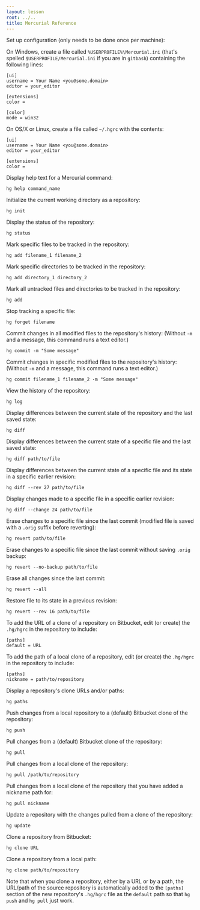 ```yaml
---
layout: lesson
root: ../..
title: Mercurial Reference
---
```

Set up configuration (only needs to be done once per machine):

On Windows,
create a file called `%USERPROFILE%\Mercurial.ini`
(that's spelled `$USERPROFILE/Mercurial.ini` if you are in `gitbash`)
containing the following
lines:

~~~
[ui]
username = Your Name <you@some.domain>
editor = your_editor

[extensions]
color =

[color]
mode = win32
~~~

On OS/X or Linux,
create a file called `~/.hgrc` with the contents:

~~~
[ui]
username = Your Name <you@some.domain>
editor = your_editor

[extensions]
color =
~~~

Display help text for a Mercurial command:

~~~
hg help command_name
~~~

Initialize the current working directory as a repository:

~~~
hg init
~~~

Display the status of the repository:

~~~
hg status
~~~

Mark specific files to be tracked in the repository:

~~~
hg add filename_1 filename_2
~~~

Mark specific directories to be tracked in the repository:

~~~
hg add directory_1 directory_2
~~~

Mark all untracked files and directories to be tracked in the repository:

~~~
hg add
~~~

Stop tracking a specific file:

~~~
hg forget filename
~~~

Commit changes in all modified files to the repository's history:
(Without `-m` and a message, this command runs a text editor.)

~~~
hg commit -m "Some message"
~~~

Commit changes in specific modified files to the repository's history:
(Without `-m` and a message, this command runs a text editor.)

~~~
hg commit filename_1 filename_2 -m "Some message"
~~~

View the history of the repository:

~~~
hg log
~~~

Display differences between the current state of the repository and the last saved state:

~~~
hg diff
~~~

Display differences between the current state of a specific file and the last saved state:

~~~
hg diff path/to/file
~~~

Display differences between the current state of a specific file and its state in a specific earlier revision:

~~~
hg diff --rev 27 path/to/file
~~~

Display changes made to a specific file in a specific earlier revision:

~~~
hg diff --change 24 path/to/file
~~~

Erase changes to a specific file since the last commit
(modified file is saved with a `.orig` suffix before reverting):

~~~
hg revert path/to/file
~~~

Erase changes to a specific file since the last commit without saving `.orig` backup:

~~~
hg revert --no-backup path/to/file
~~~

Erase all changes since the last commit:

~~~
hg revert --all
~~~

Restore file to its state in a previous revision:

~~~
hg revert --rev 16 path/to/file
~~~

To add the URL of a clone of a repository on Bitbucket,
edit (or create) the `.hg/hgrc` in the repository to include:

~~~
[paths]
default = URL
~~~

To add the path of a local clone of a repository,
edit (or create) the `.hg/hgrc` in the repository to include:

~~~
[paths]
nickname = path/to/repository
~~~

Display a repository's clone URLs and/or paths:

~~~
hg paths
~~~

Push changes from a local repository to a (default) Bitbucket clone of the repository:

~~~
hg push
~~~

Pull changes from a (default) Bitbucket clone of the repository:

~~~
hg pull
~~~

Pull changes from a local clone of the repository:

~~~
hg pull /path/to/repository
~~~

Pull changes from a local clone of the repository that you have added a nickname path for:

~~~
hg pull nickname
~~~

Update a repository with the changes pulled from a clone of the repository:

~~~
hg update
~~~

Clone a repository from Bitbucket:

~~~
hg clone URL
~~~

Clone a repository from a local path:

~~~
hg clone path/to/repository
~~~

Note that when you clone a repository,
either by a URL or by a path,
the URL/path of the source repository is automatically added to the `[paths]` section of the new repository's `.hg/hgrc` file as the `default` path so that `hg push` and `hg pull` just work.

